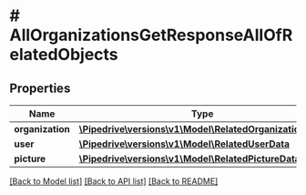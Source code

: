 # # AllOrganizationsGetResponseAllOfRelatedObjects

## Properties

Name | Type | Description | Notes
------------ | ------------- | ------------- | -------------
**organization** | [**\Pipedrive\versions\v1\Model\RelatedOrganizationData**](RelatedOrganizationData.md) |  | [optional]
**user** | [**\Pipedrive\versions\v1\Model\RelatedUserData**](RelatedUserData.md) |  | [optional]
**picture** | [**\Pipedrive\versions\v1\Model\RelatedPictureData**](RelatedPictureData.md) |  | [optional]

[[Back to Model list]](../../README.md#models) [[Back to API list]](../../README.md#endpoints) [[Back to README]](../../README.md)
